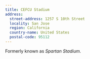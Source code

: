 ```yaml
---
title: CEFCU Stadium
address:
  street-address: 1257 S 10th Street
  locality: San Jose
  region: California
  country-name: United States
  postal-code: 95112
---
```

Formerly known as _Spartan Stadium_.

